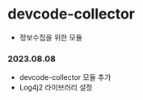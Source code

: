 # devcode-collector
  * 정보수집을 위한 모듈
  
### 2023.08.08
  * devcode-collector 모듈 추가
  * Log4j2 라이브러리 설정
